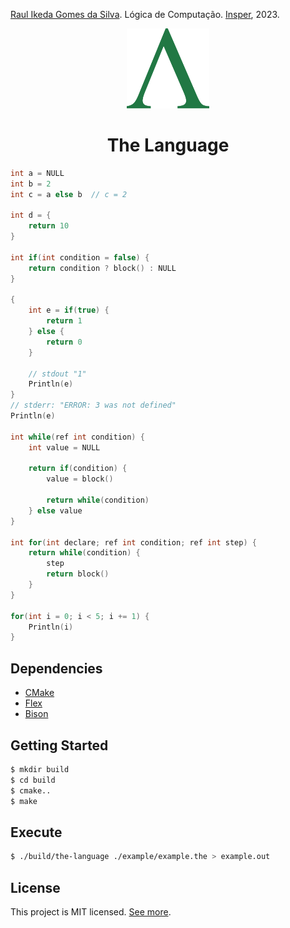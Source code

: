 [Raul Ikeda Gomes da Silva](http://lattes.cnpq.br/5935139039430914). Lógica de Computação. [Insper](https://github.com/Insper), 2023.

<p align="center">
    <img src="assets/image/logo.svg" alt="logo" height="128" />
</p>
<h1 align="center">
    The Language
</h1>

```c
int a = NULL
int b = 2
int c = a else b  // c = 2

int d = {
    return 10
}

int if(int condition = false) {
    return condition ? block() : NULL
}

{
    int e = if(true) {
        return 1
    } else {
        return 0
    }

    // stdout "1"
    Println(e)
}
// stderr: "ERROR: 3 was not defined"
Println(e)

int while(ref int condition) {
    int value = NULL

    return if(condition) {
        value = block()

        return while(condition)
    } else value
}

int for(int declare; ref int condition; ref int step) {
    return while(condition) {
        step
        return block()
    }
}

for(int i = 0; i < 5; i += 1) {
    Println(i)
}
```

## Dependencies

- [CMake](https://cmake.org/download/)
- [Flex](https://github.com/westes/flex)
- [Bison](https://www.gnu.org/software/bison/)

## Getting Started

```sh
$ mkdir build
$ cd build
$ cmake..
$ make
```

## Execute

```sh
$ ./build/the-language ./example/example.the > example.out
```

## License

This project is MIT licensed. [See more](LICENSE).
